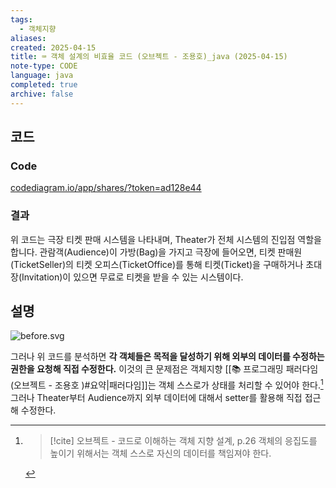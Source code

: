 ```yaml
---
tags:
  - 객체지향
aliases: 
created: 2025-04-15
title: ⌨️ 객체 설계의 비효율 코드 (오브젝트 - 조용호)_java (2025-04-15)
note-type: CODE
language: java
completed: true
archive: false
---
```



## 코드

### Code

[codediagram.io/app/shares/?token=ad128e44](https://www.codediagram.io/app/shares?token=ad128e44)


### 결과

위 코드는 극장 티켓 판매 시스템을 나타내며, Theater가 전체 시스템의 진입점 역할을 합니다. 관람객(Audience)이 가방(Bag)을 가지고 극장에 들어오면, 티켓 판매원(TicketSeller)의 티켓 오피스(TicketOffice)를 통해 티켓(Ticket)을 구매하거나 초대장(Invitation)이 있으면 무료로 티켓을 받을 수 있는 시스템이다.



## 설명

![before.svg](file:///c%3A/programming/java/objects_1/draw/before.svg)



그러나 위 코드를 분석하면 **각 객체들은 목적을 달성하기 위해 외부의 데이터를 수정하는 권한을 요청해 직접 수정한다.** 이것의 큰 문제점은 객체지향 [[📚 프로그래밍 패러다임 (오브젝트 - 조용호 )#요약|패러다임]]는 객체 스스로가 상태를 처리할 수 있어야 한다.[^1] 그러나 Theater부터 Audience까지 외부 데이터에 대해서 setter를 활용해 직접 접근해 수정한다. 


[^1]: >[!cite] 오브젝트 - 코드로 이해하는 객체 지향 설계, p.26
	>객체의 응집도를 높이기 위해서는 객체 스스로 자신의 데이터를 책임져야 한다.
